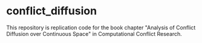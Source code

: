 # conflict_diffusion
This repository is replication code for the book chapter "Analysis of Conflict Diffusion over Continuous Space" in Computational Conflict Research.
